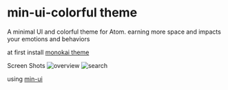 # min-ui-colorful theme

A minimal UI and colorful theme for Atom. earning more space and impacts your emotions and behaviors

at first install [monokai theme](https://atom.io/themes/monokai)

Screen Shots
![overview](https://s32.postimg.org/zfom4yo39/Screen_Shot_2016_06_16_02_48_54_PM.jpg)
![search](https://s31.postimg.org/ure1f87gr/Screen_Shot_2016_06_16_02_56_46_PM.jpg)

using [min-ui](https://atom.io/packages/min-ui)
